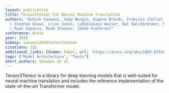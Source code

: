 ```yaml
---
layout: publication
title: Tensor2tensor For Neural Machine Translation
authors: "Ashish Vaswani, Samy Bengio, Eugene Brevdo, Francois Chollet, Aidan N. Gomez,\
  \ Stephan Gouws, Llion Jones, \u0141ukasz Kaiser, Nal Kalchbrenner, Niki Parmar,\
  \ Ryan Sepassi, Noam Shazeer, Jakob Uszkoreit"
conference: Arxiv
year: 2018
bibkey: vaswani2018tensor2tensor
citations: 332
additional_links: [{name: Paper, url: 'https://arxiv.org/abs/1803.07416'}]
tags: ["Model Architecture", "Tools"]
short_authors: Vaswani et al.
---
```

Tensor2Tensor is a library for deep learning models that is well-suited for
neural machine translation and includes the reference implementation of the
state-of-the-art Transformer model.